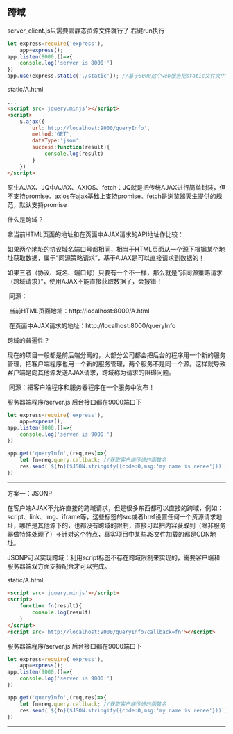 ## 跨域

server_client.js只需要管静态资源文件就行了 右键run执行 

```javascript
let express=require('express'),
    app=express();
app.listen(8000,()=>{
    console.log('server is 8000!')
})
app.use(express.static('./static')); //基于8000这个web服务把static文件夹中的内容作为静态资源管理的文件，以后直接访问：http://localhost:8000/xxx.html
```

static/A.html

```html
...
<script src='jquery.minjs'></script>
<script>
    $.ajax({
        url:'http://localhost:9000/queryInfo',
        method:'GET',
        dataType:'json',
        success:function(result){
            console.log(result)
        }
    })
</script>
```

原生AJAX、JQ中AJAX、AXIOS、fetch：JQ就是把传统AJAX进行简单封装，但不支持promise。axios在ajax基础上支持promise。fetch是浏览器天生提供的规范，默认支持promise

什么是跨域？

拿当前HTML页面的地址和在页面中AJAX请求的API地址作比较：

​	如果两个地址的协议域名端口号都相同，相当于HTML页面从一个源下根据某个地址获取数据，属于“同源策略请求”，基于AJAX是可以直接请求到数据的！

​	如果三者（协议、域名、端口号）只要有一个不一样，那么就是“非同源策略请求（跨域请求）”，使用AJAX不能直接获取数据了，会报错！

​	同源：

​	当前HTML页面地址：http://localhost:8000/A.html

​	在页面中AJAX请求的地址：http://localhost:8000/queryInfo



跨域的普遍性？

​	现在的项目一般都是前后端分离的，大部分公司都会把后台的程序用一个新的服务管理，把客户端程序也用一个新的服务管理，两个服务不是同一个源。这样就导致客户端是向其他源发送AJAX请求，跨域称为请求的阻碍问题。

​	同源：把客户端程序和服务器程序在一个服务中发布！

服务器端程序/server.js 后台接口都在9000端口下

```javascript
let express=require('express'),
    app=express();
app.listen(9000,()=>{
    console.log('server is 9000!')
})

app.get('queryInfo',(req,res)=>{
    let fn=req.query.callback; //获取客户端传递的函数名
    res.send(`${fn}($JSON.stringify({code:0,msg:'my name is renee'}))`)
})
```

------

方案一：JSONP

在客户端AJAX不允许直接的跨域请求，但是很多东西都可以直接的跨域，例如：script、link、img、iframe等，这些标签的src或者href设置任何一个资源请求地址，哪怕是其他源下的，也都没有跨域的限制，直接可以把内容获取到（除非服务器做特殊处理了）=>针对这个特点，真实项目中某些JS文件加载的都是CDN地址。

JSONP可以实现跨域：利用script标签不存在跨域限制来实现的，需要客户端和服务器端双方面支持配合才可以完成。

static/A.html

```html
<script src='jquery.minjs'></script>
<script>
    function fn(result){
        console.log(result)
    }
</script>
<script src='http://localhost:9000/queryInfo?callback=fn'></script>
```

服务器端程序/server.js 后台接口都在9000端口下

```javascript
let express=require('express'),
    app=express();
app.listen(9000,()=>{
    console.log('server is 9000!')
})

app.get('queryInfo',(req,res)=>{
    let fn=req.query.callback; //获取客户端传递的函数名
    res.send(`${fn}($JSON.stringify({code:0,msg:'my name is renee'}))`)
})
```

------



